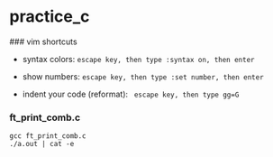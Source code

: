 # practice_c

### vim shortcuts 

- syntax colors:
``` escape key, then type :syntax on, then enter ```

- show numbers:
``` escape key, then type :set number, then enter ```

- indent your code (reformat):
``` escape key, then type gg=G```

### ft_print_comb.c 

```
gcc ft_print_comb.c
./a.out | cat -e
```
